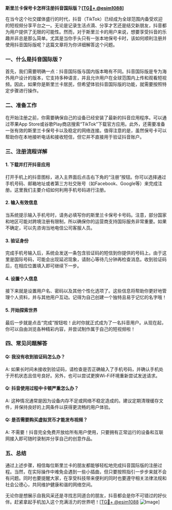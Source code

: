 **斯里兰卡保号卡怎样注册抖音国际版？[[TG💪+ @esim1088](https://t.me/s/esim1088)]**

在当今这个社交媒体盛行的时代，抖音（TikTok）已经成为全球范围内备受欢迎的短视频分享平台之一。无论是记录生活点滴、分享才艺还是结交新朋友，抖音都为用户提供了无限的可能性。然而，对于斯里兰卡的用户来说，想要享受抖音的乐趣并非总是那么简单。尤其是当你手头只有一张本地保号卡时，该如何顺利注册并使用抖音国际版呢？这篇文章将为你详细解答这个问题。

### 一、什么是抖音国际版？

首先，我们需要明确一点：抖音国际版与国内版本略有不同。抖音国际版是专为海外用户设计的版本，它支持多种语言，并且允许用户在全球范围内上传和观看短视频。因此，如果你是斯里兰卡居民，但希望体验抖音国际版的功能，就需要按照特定步骤进行操作。

### 二、准备工作

在开始注册之前，你需要确保自己的设备已经安装了最新的抖音应用程序。可以通过苹果App Store或谷歌Play商店搜索“TikTok”下载官方应用。此外，还需要准备一张有效的斯里兰卡保号卡以及稳定的网络连接。值得注意的是，虽然保号卡可以帮助你在本地接听电话和接收短信，但它并不直接用于验证抖音账户。

### 三、注册流程详解

#### 1. 下载并打开抖音应用
打开手机上的抖音图标，进入主界面后点击右下角的“注册”按钮。你可以选择通过手机号码、邮箱地址或者第三方社交账号（如Facebook、Google等）来完成注册。这里我们主要介绍如何利用手机号码进行注册。

#### 2. 输入有效信息
当系统提示输入手机号时，请务必填写你的斯里兰卡保号卡号码。注意，部分国家和地区可能对跨境注册有限制，所以确保你的运营商支持国际服务非常重要。如果不确定，可以先咨询当地电信公司客服人员。

#### 3. 验证身份
完成手机号输入后，系统会发送一条包含验证码的短信到你提供的号码上。由于这里是国际号码，可能会出现延迟现象，请耐心等待几分钟再检查消息。收到验证码后，在相应位置填入即可继续下一步。

#### 4. 设置个人信息
接下来就是设置用户名、密码以及其他个性化选项了。这些信息将帮助你更好地管理个人资料，并与其他用户互动。记得为自己创建一个独特且易于记忆的名字哦！

#### 5. 开始探索世界
最后一步就是点击“完成”按钮啦！此时你就正式成为了一名抖音用户。从现在起，你可以自由浏览各种精彩内容，并尝试制作属于自己的短视频啦！

### 四、常见问题解答

#### Q: 我没有收到验证码怎么办？
A: 如果长时间未接收到验证码，请检查是否正确输入了手机号码，并确认手机处于开机状态且信号良好。另外，也可以尝试更换Wi-Fi环境重新尝试发送请求。

#### Q: 抖音使用过程中卡顿严重怎么办？
A: 这种情况通常是因为设备内存不足或网络不稳定造成的。建议定期清理缓存文件，并保持良好的上网条件以获得更流畅的用户体验。

#### Q: 是否需要购买虚拟货币才能发布视频？
A: 不需要！抖音完全免费开放给所有用户使用，只要拥有正常运行的设备和互联网接入即可随时录制并分享自己的创意作品。

### 五、总结

通过上述步骤，相信每位斯里兰卡的朋友都能够轻松地完成抖音国际版的注册过程。当然，在实际操作中难免会遇到一些小插曲，但只要按照指引一步步来就不会有问题。同时也要提醒大家，在享受科技带来便利的同时也要遵守相关法律法规和社会公德心，共同维护健康和谐的网络空间。

无论你是想展示自我风采还是寻找志同道合的朋友，抖音都会是你不可错过的好伙伴。赶紧拿起手机加入这个充满活力的世界吧！[[TG💪+ @esim1088](https://t.me/s/esim1088) ![Image](https://i.postimg.cc/4NQfJmqS/Snipaste-2025-05-13-00-14-12.png)]
